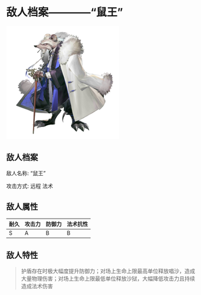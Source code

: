 # 敌人档案————“鼠王”

![“鼠王”](./eneIcons/“鼠王”.png)

## 敌人档案

敌人名称: “鼠王”

攻击方式: 远程 法术

## 敌人属性

| 耐久      | 攻击力  | 防御力 | 法术抗性 |
|---------|------|-----|------|
| S | A | B | B |

## 敌人特性
> 护盾存在时极大幅度提升防御力；对场上生命上限最高单位释放唱沙，造成大量物理伤害；对场上生命上限最低单位释放沙狱，大幅降低攻击力且持续造成法术伤害
